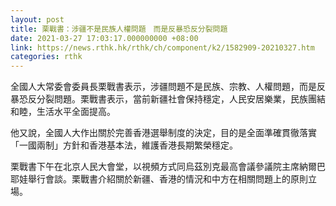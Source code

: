 ```yaml
---
layout: post
title: 栗戰書：涉疆不是民族人權問題　而是反暴恐反分裂問題
date: 2021-03-27 17:03:17.000000000 +08:00
link: https://news.rthk.hk/rthk/ch/component/k2/1582909-20210327.htm
categories: rthk
---
```


全國人大常委會委員長栗戰書表示，涉疆問題不是民族、宗教、人權問題，而是反暴恐反分裂問題。栗戰書表示，當前新疆社會保持穩定，人民安居樂業，民族團結和睦，生活水平全面提高。

他又說，全國人大作出關於完善香港選舉制度的決定，目的是全面準確貫徹落實「一國兩制」方針和香港基本法，維護香港長期繁榮穩定。

栗戰書下午在北京人民大會堂，以視頻方式同烏茲別克最高會議參議院主席納爾巴耶娃舉行會談。栗戰書介紹關於新疆、香港的情況和中方在相關問題上的原則立場。

